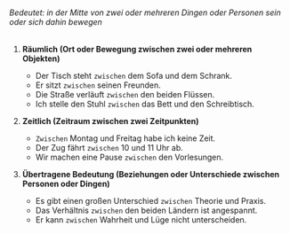###### Bedeutet: in der Mitte von zwei oder mehreren Dingen oder Personen sein oder sich dahin bewegen

1) **Räumlich (Ort oder Bewegung zwischen zwei oder mehreren Objekten)**  
	- Der Tisch steht `zwischen` dem Sofa und dem Schrank.  
	- Er sitzt `zwischen` seinen Freunden.  
	- Die Straße verläuft `zwischen` den beiden Flüssen.  
	- Ich stelle den Stuhl `zwischen` das Bett und den Schreibtisch.  

2) **Zeitlich (Zeitraum zwischen zwei Zeitpunkten)**  
	- `Zwischen` Montag und Freitag habe ich keine Zeit.  
	- Der Zug fährt `zwischen` 10 und 11 Uhr ab.  
	- Wir machen eine Pause `zwischen` den Vorlesungen.  

3) **Übertragene Bedeutung (Beziehungen oder Unterschiede zwischen Personen oder Dingen)**  
	- Es gibt einen großen Unterschied `zwischen` Theorie und Praxis.  
	- Das Verhältnis `zwischen` den beiden Ländern ist angespannt.  
	- Er kann `zwischen` Wahrheit und Lüge nicht unterscheiden.  